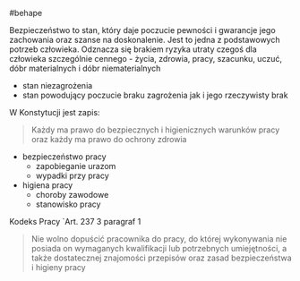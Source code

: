 #behape

Bezpieczeństwo to stan, który daje poczucie pewności i gwarancje jego zachowania oraz szanse na doskonalenie. Jest to jedna z podstawowych potrzeb człowieka. Odznacza się brakiem ryzyka utraty czegoś dla człowieka szczególnie cennego - życia, zdrowia, pracy, szacunku, uczuć, dóbr materialnych i dóbr niematerialnych
- stan niezagrożenia
- stan powodujący poczucie braku zagrożenia jak i jego rzeczywisty brak

W Konstytucji jest zapis:
> 
> Każdy ma prawo do bezpiecznych i higienicznych warunków pracy oraz każdy ma prawo do ochrony zdrowia 
> 

- bezpieczeństwo pracy
	- zapobieganie urazom
	- wypadki przy pracy
- higiena pracy
	- choroby zawodowe
	- stanowisko pracy

Kodeks Pracy `Art. 237 3 paragraf 1 
> Nie wolno dopuścić pracownika do pracy, do której wykonywania nie posiada on wymaganych kwalifikacji lub potrzebnych umiejętności, a także dostatecznej znajomości przepisów oraz zasad bezpieczeństwa i higieny pracy
